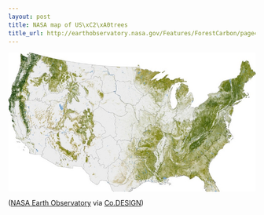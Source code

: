 ```yaml
--- 
layout: post
title: NASA map of US\xC2\xA0trees
title_url: http://earthobservatory.nasa.gov/Features/ForestCarbon/page4.php
---
```


<p style="text-align:center;">
  <img title="nasa-map-of-us-trees" src="/img/nasa-map-of-us-trees.jpeg" alt="NASA Map of US Trees" style="display:block;margin:0 auto;">
</p>

([NASA Earth Observatory](http://earthobservatory.nasa.gov/Features/ForestCarbon/page4.php) via [Co.DESIGN](http://www.fastcodesign.com/1669125/nasa-creates-insanely-high-res-map-of-americas-trees-and-offers-a-lesson-in-information-desi))